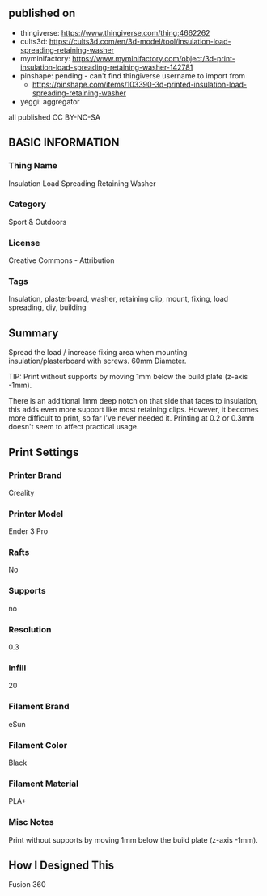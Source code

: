 ## published on
- thingiverse: https://www.thingiverse.com/thing:4662262
- cults3d: https://cults3d.com/en/3d-model/tool/insulation-load-spreading-retaining-washer
- myminifactory: https://www.myminifactory.com/object/3d-print-insulation-load-spreading-retaining-washer-142781
- pinshape: pending - can't find thingiverse username to import from
	- https://pinshape.com/items/103390-3d-printed-insulation-load-spreading-retaining-washer
- yeggi: aggregator

all published CC BY-NC-SA

## BASIC INFORMATION
### Thing Name 
Insulation Load Spreading Retaining Washer
### Category 
  Sport & Outdoors
### License 
Creative Commons - Attribution
### Tags
Insulation, plasterboard, washer, retaining clip, mount, fixing, load spreading, diy, building

## Summary 
Spread the load / increase fixing area when mounting insulation/plasterboard with screws. 60mm Diameter.

TIP: Print without supports by moving 1mm below the build plate (z-axis -1mm).

There is an additional 1mm deep notch on that side that faces to insulation, this adds even more support like most retaining clips. However, it becomes more difficult to print, so far I've never needed it. Printing at 0.2 or 0.3mm doesn't seem to affect practical usage.


## Print Settings 
### Printer Brand 
Creality
###  Printer Model 
Ender 3 Pro
### Rafts 
No
### Supports 
no
### Resolution 
0.3
### Infill 
20
### Filament Brand 
eSun
### Filament Color 
Black
### Filament Material 
PLA+
### Misc Notes
Print without supports by moving 1mm below the build plate (z-axis -1mm).

## How I Designed This 
Fusion 360




